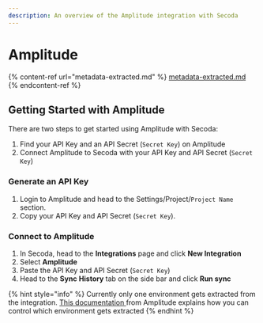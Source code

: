 ```yaml
---
description: An overview of the Amplitude integration with Secoda
---
```


# Amplitude

{% content-ref url="metadata-extracted.md" %}
[metadata-extracted.md](metadata-extracted.md)
{% endcontent-ref %}

## Getting Started with Amplitude <a href="#h_21e27f5a15" id="h_21e27f5a15"></a>

There are two steps to get started using Amplitude with Secoda:

1. Find your API Key and an API Secret (`Secret Key`) on Amplitude
2. Connect Amplitude to Secoda with your API Key and API Secret (`Secret Key`)

### Generate an API Key

1. Login to Amplitude and head to the Settings/Project/`Project Name` section.
2. Copy your API Key and API Secret (`Secret Key`).

### Connect to Amplitude

1. In Secoda, head to the **Integrations** page and click **New Integration**
2. Select **Amplitude**
3. Paste the API Key and API Secret (`Secret Key`)
4. Head to the **Sync** **History** tab on the side bar and click **Run sync**

{% hint style="info" %}
Currently only one environment gets extracted from the integration. [This documentation ](https://www.docs.developers.amplitude.com/analytics/apis/taxonomy-api/#authorization)from Amplitude explains how you can control which environment gets extracted
{% endhint %}

